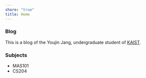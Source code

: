 ```yaml
---
share: "true"
title: Home
---
```


### Blog
This is a blog of the Youjin Jang, undergraduate student of [KAIST](https://kaist.ac.kr).

### Subjects
- MAS101
- CS204